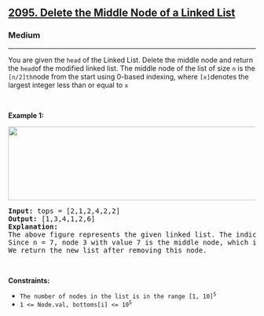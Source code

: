 <h2><a href="https://leetcode.com/problems/delete-the-middle-node-of-a-linked-list/">2095. Delete the Middle Node of a Linked List</a></h2><h3>Medium</h3><hr><div><p>You are given the <code>head</code> of the Linked List. Delete the middle node and return the <code>head</code>of the modified linked list. The middle node of the list of size <code>n</code> is the <code>[n/2]th</code>node from the start using 0-based indexing, where <code>[x]</code>denotes the largest integer less than or equal to <code>x</code>
 
 <p>&nbsp;</p>
<p><strong>Example 1:</strong></p>
<img alt="" src="https://assets.leetcode.com/uploads/2021/11/16/eg1drawio.png" style="height: 150px; width: 650px;">
<pre><strong>Input:</strong> tops = [2,1,2,4,2,2]
<strong>Output:</strong> [1,3,4,1,2,6]
<strong>Explanation:</strong> 
The above figure represents the given linked list. The indices of the nodes are written below.
Since n = 7, node 3 with value 7 is the middle node, which is marked in red.
We return the new list after removing this node. 
</pre>

 
<p>&nbsp;</p>
<p><strong>Constraints:</strong></p>

<ul>
	<li><code>The number of nodes in the list is in the range [1, 10]<sup>5</sup></code></li>
 <li><code>1 &lt;= Node.val, bottoms[i] &lt;= 10<sup>5</sup></code></li>
</ul>
</div>
